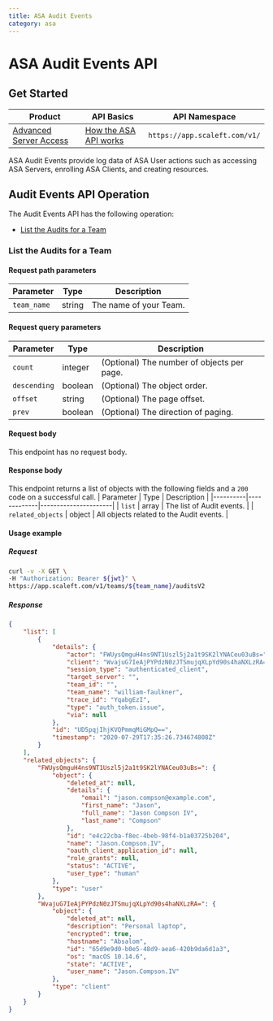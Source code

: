 ```yaml
---
title: ASA Audit Events
category: asa
---
```


# ASA Audit Events API

## Get Started


| Product  | API Basics  | API Namespace        |
|----------|-------------|----------------------|
| [Advanced Server Access](https://www.okta.com/products/advanced-server-access/) | [How the ASA API works](../intro/) | `https://app.scaleft.com/v1/`

ASA Audit Events provide log data of ASA User actions such as accessing ASA Servers, enrolling ASA Clients, and creating resources.


## Audit Events API Operation


The Audit Events API has the following operation:
* [List the Audits for a Team](#list-the-audits-for-a-team)


### List the Audits for a Team

<ApiOperation method="GET" url="https://app.scaleft.com/v1/teams/${team_name}/auditsV2" />


#### Request path parameters

| Parameter | Type        | Description   |
| --------- | ----------- | ------------- |
| `team_name`   | string | The name of your Team. |


#### Request query parameters

| Parameter | Type   | Description |
| --------- | ------------- | -------- |
| `count`   |  integer | (Optional) The number of objects per page. |
| `descending`   |  boolean | (Optional) The object order. |
| `offset`   |  string | (Optional) The page offset. |
| `prev`   |  boolean | (Optional) The direction of paging. |


#### Request body

This endpoint has no request body.

#### Response body
This endpoint returns a list of objects with the following fields and a `200` code on a successful call.
| Parameter | Type        | Description          |
|----------|-------------|----------------------|
| `list`   | array | The list of Audit events. |
| `related_objects`   | object | All objects related to the Audit events. |

#### Usage example

##### Request

```bash
curl -v -X GET \
-H "Authorization: Bearer ${jwt}" \
https://app.scaleft.com/v1/teams/${team_name}/auditsV2

```

##### Response
```json
{
	"list": [
		{
			"details": {
				"actor": "FWUysQmguH4ns9NT1Uszl5j2a1t9SK2lYNACeu03uBs=",
				"client": "WvajuG7IeAjPYPdzN0zJTSmujqXLpYd90s4haNXLzRA=",
				"session_type": "authenticated_client",
				"target_server": "",
				"team_id": "",
				"team_name": "william-faulkner",
				"trace_id": "YqabgEzI",
				"type": "auth_token.issue",
				"via": null
			},
			"id": "UD5pqjIhjKVQPmmqMiGMpQ==",
			"timestamp": "2020-07-29T17:35:26.734674808Z"
		}
	],
	"related_objects": {
		"FWUysQmguH4ns9NT1Uszl5j2a1t9SK2lYNACeu03uBs=": {
			"object": {
				"deleted_at": null,
				"details": {
					"email": "jason.compson@example.com",
					"first_name": "Jason",
					"full_name": "Jason Compson IV",
					"last_name": "Compson"
				},
				"id": "e4c22cba-f8ec-4beb-98f4-b1a03725b204",
				"name": "Jason.Compson.IV",
				"oauth_client_application_id": null,
				"role_grants": null,
				"status": "ACTIVE",
				"user_type": "human"
			},
			"type": "user"
		},
		"WvajuG7IeAjPYPdzN0zJTSmujqXLpYd90s4haNXLzRA=": {
			"object": {
				"deleted_at": null,
				"description": "Personal laptop",
				"encrypted": true,
				"hostname": "Absalom",
				"id": "65d9e9d0-b0e5-48d9-aea6-420b9da6d1a3",
				"os": "macOS 10.14.6",
				"state": "ACTIVE",
				"user_name": "Jason.Compson.IV"
			},
			"type": "client"
		}
	}
}
```


